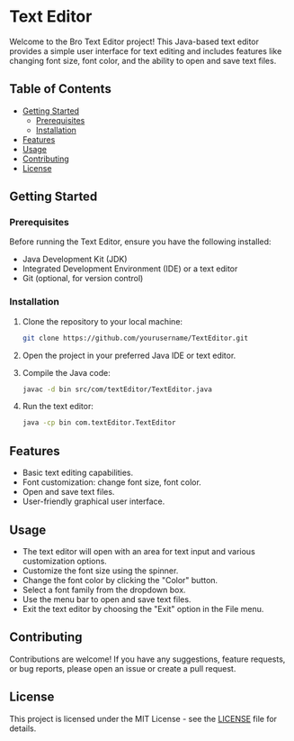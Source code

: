 # Text Editor

Welcome to the Bro Text Editor project! This Java-based text editor provides a simple user interface for text editing and includes features like changing font size, font color, and the ability to open and save text files.

## Table of Contents

- [Getting Started](#getting-started)
  - [Prerequisites](#prerequisites)
  - [Installation](#installation)
- [Features](#features)
- [Usage](#usage)
- [Contributing](#contributing)
- [License](#license)

## Getting Started

### Prerequisites

Before running the Text Editor, ensure you have the following installed:

- Java Development Kit (JDK)
- Integrated Development Environment (IDE) or a text editor
- Git (optional, for version control)

### Installation

1. Clone the repository to your local machine:

   ```bash
   git clone https://github.com/yourusername/TextEditor.git
   ```

2. Open the project in your preferred Java IDE or text editor.

3. Compile the Java code:

   ```bash
   javac -d bin src/com/textEditor/TextEditor.java
   ```

4. Run the text editor:

   ```bash
   java -cp bin com.textEditor.TextEditor
   ```

## Features

- Basic text editing capabilities.
- Font customization: change font size, font color.
- Open and save text files.
- User-friendly graphical user interface.

## Usage

- The text editor will open with an area for text input and various customization options.
- Customize the font size using the spinner.
- Change the font color by clicking the "Color" button.
- Select a font family from the dropdown box.
- Use the menu bar to open and save text files.
- Exit the text editor by choosing the "Exit" option in the File menu.

## Contributing

Contributions are welcome! If you have any suggestions, feature requests, or bug reports, please open an issue or create a pull request.

## License

This project is licensed under the MIT License - see the [LICENSE](LICENSE) file for details.